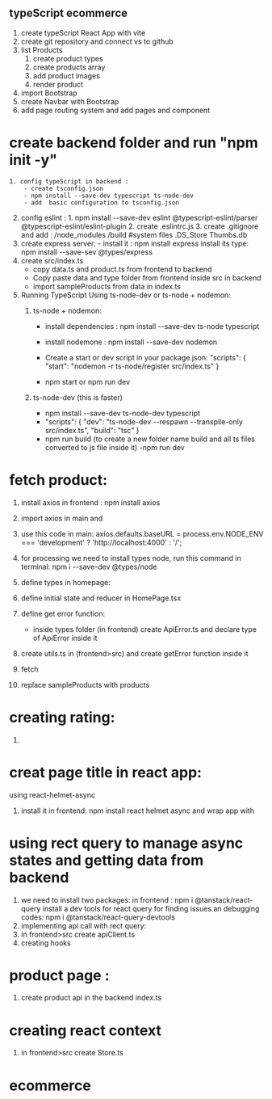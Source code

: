 ## typeScript ecommerce

1. create typeScript React App with vite
2. create git repository and connect vs to github
3. list Products
   1. create product types
   2. create products array
   3. add product images
   4. render product 
4. import Bootstrap
5. create Navbar with Bootstrap
6. add page routing system and add pages and component

#  create backend folder and run "npm init -y"
    1. config typeScript in backend : 
        - create tsconfig.json
        - npm install --save-dev typescript ts-node-dev
        - add  basic configuration to tsconfig.json
   2. config eslint :
            1. npm install --save-dev eslint @typescript-eslint/parser @typescript-eslint/eslint-plugin 
            2. create .eslintrc.js
            3. create .gitignore and add : 
              /node_modules
              /build
               #system files
               .DS_Store
                Thumbs.db
   3. create express server:
            - install it : npm install express
            install its type: npm install --save-sev @types/express
   4. create src/index.ts
        - copy data.ts and product.ts from frontend to backend
        - Copy paste data and type folder from frontend inside src in backend
        - import sampleProducts from data in index.ts
   5. Running TypeScript Using ts-node-dev or ts-node + nodemon:
      1. ts-node + nodemon:
         - install dependencies : npm install --save-dev ts-node typescript

         - install nodemone : npm install --save-dev nodemon
         - Create a start or dev script in your package.json:
         "scripts": {
           "start": "nodemon -r ts-node/register src/index.ts"
            }
         - npm start or npm run dev

        2. ts-node-dev (this is faster)
           - npm install --save-dev ts-node-dev typescript
           - "scripts": {
  "dev": "ts-node-dev --respawn --transpile-only src/index.ts",
  "build": "tsc"
}
            - npm run build (to create a new folder name build and all ts files converted to js file inside it)
            -npm run dev


# fetch product:
   1. install axios in frontend : npm install axios

   2. import axios in main and 
   3. use this code in main:
 axios.defaults.baseURL = process.env.NODE_ENV === 'development' ? 'http://localhost:4000' : '/';

  4. for processing we need to install types node, run this command in terminal:
npm i --save-dev @types/node

   5. define types in homepage:
   6. define initial state and reducer in HomePage.tsx
   7. define get error function:
      - inside types folder (in frontend) create ApiError.ts and declare type of ApiError inside it 
   8. create utils.ts in (frontend>src) and create getError function inside it
   9. fetch 
   10. replace sampleProducts with products


# creating rating:
  1. 

# creat page title in react app:
using react-helmet-async
 1. install it in frontend:  npm install react helmet async and wrap app with <HelmetProvider>

 # using rect query to manage async states and getting data from backend
 1. we need to install two packages:
 in frontend :  npm i @tanstack/react-query
 install a dev tools for react query for finding issues an debugging codes: 
 npm i @tanstack/react-query-devtools
 2. implementing api call with rect query:
 3. in frontend>src create apiClient.ts
 4. creating hooks

 # product page :
 1. create product api in the backend index.ts

# creating react context
 1. in frontend>src create Store.ts
 


# ecommerce

